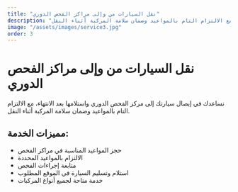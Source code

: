 ```yaml
---
title: "نقل السيارات من وإلى مراكز الفحص الدوري"
description: "نساعدك في إيصال سيارتك إلى مركز الفحص الدوري واستلامها بعد الانتهاء، مع الالتزام التام بالمواعيد وضمان سلامة المركبة أثناء النقل."
image: "/assets/images/service3.jpg"
order: 3
---
```


# نقل السيارات من وإلى مراكز الفحص الدوري

نساعدك في إيصال سيارتك إلى مركز الفحص الدوري واستلامها بعد الانتهاء، مع الالتزام التام بالمواعيد وضمان سلامة المركبة أثناء النقل.

## مميزات الخدمة:

- حجز المواعيد المناسبة في مراكز الفحص
- الالتزام بالمواعيد المحددة
- متابعة إجراءات الفحص
- استلام وتسليم السيارة في الموقع المطلوب
- خدمة متاحة لجميع أنواع المركبات
